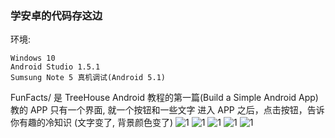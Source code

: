 ### 学安卓的代码存这边

环境:

    Windows 10
    Android Studio 1.5.1
    Sumsung Note 5 真机调试(Android 5.1)


FunFacts/ 是 TreeHouse Android 教程的第一篇(Build a Simple Android App)教的 APP
只有一个界面, 就一个按钮和一些文字
进入 APP 之后，点击按钮，告诉你有趣的冷知识
(文字变了, 背景颜色变了)
![1](ImageForREADME.MD/1.jpg)
![1](ImageForREADME.MD/2.jpg)
![1](ImageForREADME.MD/3.jpg)
![1](ImageForREADME.MD/4.jpg)
![1](ImageForREADME.MD/5.jpg)
